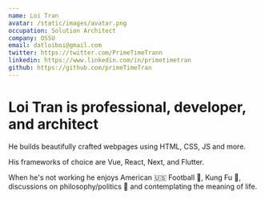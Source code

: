 ```yaml
---
name: Loi Tran
avatar: /static/images/avatar.png
occupation: Solution Architect
company: OSSU
email: datloiboi@gmail.com
twitter: https://twitter.com/PrimeTimeTrann
linkedin: https://www.linkedin.com/in/primetimetran
github: https://github.com/primeTimeTran
---
```


# Loi Tran is professional, developer, and architect

He builds beautifully crafted webpages using HTML, CSS, JS and more.

His frameworks of choice are Vue, React, Next, and Flutter.

When he's not working he enjoys American 🇺🇸 Football 🏈, Kung Fu 🥋, discussions on philosophy/politics 🤔 and contemplating the meaning of life.
